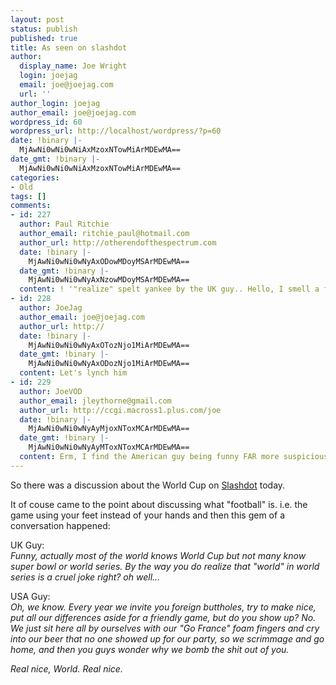 ```yaml
---
layout: post
status: publish
published: true
title: As seen on slashdot
author:
  display_name: Joe Wright
  login: joejag
  email: joe@joejag.com
  url: ''
author_login: joejag
author_email: joe@joejag.com
wordpress_id: 60
wordpress_url: http://localhost/wordpress/?p=60
date: !binary |-
  MjAwNi0wNi0wNiAxMzoxNTowMiArMDEwMA==
date_gmt: !binary |-
  MjAwNi0wNi0wNiAxMzoxNTowMiArMDEwMA==
categories:
- Old
tags: []
comments:
- id: 227
  author: Paul Ritchie
  author_email: ritchie_paul@hotmail.com
  author_url: http://otherendofthespectrum.com
  date: !binary |-
    MjAwNi0wNi0wNyAxODowMDoyMSArMDEwMA==
  date_gmt: !binary |-
    MjAwNi0wNi0wNyAxNzowMDoyMSArMDEwMA==
  content: ! '"realize" spelt yankee by the UK guy.. Hello, I smell a fraud.'
- id: 228
  author: JoeJag
  author_email: joe@joejag.com
  author_url: http://
  date: !binary |-
    MjAwNi0wNi0wNyAxOTozNjo1MiArMDEwMA==
  date_gmt: !binary |-
    MjAwNi0wNi0wNyAxODozNjo1MiArMDEwMA==
  content: Let's lynch him
- id: 229
  author: JoeVOD
  author_email: jleythorne@gmail.com
  author_url: http://ccgi.macross1.plus.com/joe
  date: !binary |-
    MjAwNi0wNi0wNyAyMjoxNToxMCArMDEwMA==
  date_gmt: !binary |-
    MjAwNi0wNi0wNyAyMToxNToxMCArMDEwMA==
  content: Erm, I find the American guy being funny FAR more suspicious...
---
```

<p>So there was a discussion about the World Cup on <a href="http://it.slashdot.org/it/06/06/05/2055228.shtml">Slashdot</a> today.</p>
<p>It of couse came to the point about discussing what "football" is. i.e. the game using your feet instead of your hands and then this gem of a conversation happened:</p>
<p>UK Guy:<br />
<i>Funny, actually most of the world knows World Cup but not many know super bowl or world series. By the way you do realize that "world" in world series is a cruel joke right? oh well...</i></p>
<p>USA Guy:<br />
<i>Oh, we know. Every year we invite you foreign buttholes, try to make nice, put all our differences aside for a friendly game, but do you show up? No. We just sit here all by ourselves with our "Go France" foam fingers and cry into our beer that no one showed up for our party, so we scrimmage and go home, and then you guys wonder why we bomb the shit out of you.</p>
<p>Real nice, World. Real nice.</i></p>
